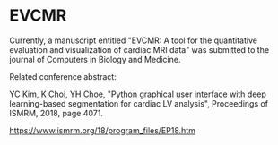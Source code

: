 # EVCMR



Currently, a manuscript entitled "EVCMR: A tool for the quantitative evaluation and
visualization of cardiac MRI data" was submitted to the journal of Computers in Biology and Medicine.







Related conference abstract:

YC Kim, K Choi, YH Choe, "Python graphical user interface with deep learning-based segmentation for cardiac LV analysis", Proceedings of ISMRM, 2018, page 4071.

https://www.ismrm.org/18/program_files/EP18.htm

